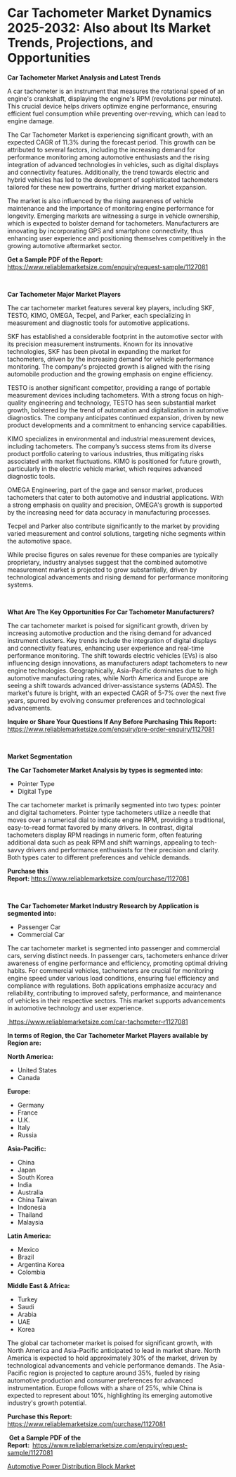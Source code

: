 <p><h1>Car Tachometer Market Dynamics 2025-2032: Also about Its Market Trends, Projections, and Opportunities</h1></p><p><strong>Car Tachometer Market Analysis and Latest Trends</strong></p>
<p><p>A car tachometer is an instrument that measures the rotational speed of an engine's crankshaft, displaying the engine's RPM (revolutions per minute). This crucial device helps drivers optimize engine performance, ensuring efficient fuel consumption while preventing over-revving, which can lead to engine damage. </p><p>The Car Tachometer Market is experiencing significant growth, with an expected CAGR of 11.3% during the forecast period. This growth can be attributed to several factors, including the increasing demand for performance monitoring among automotive enthusiasts and the rising integration of advanced technologies in vehicles, such as digital displays and connectivity features. Additionally, the trend towards electric and hybrid vehicles has led to the development of sophisticated tachometers tailored for these new powertrains, further driving market expansion.</p><p>The market is also influenced by the rising awareness of vehicle maintenance and the importance of monitoring engine performance for longevity. Emerging markets are witnessing a surge in vehicle ownership, which is expected to bolster demand for tachometers. Manufacturers are innovating by incorporating GPS and smartphone connectivity, thus enhancing user experience and positioning themselves competitively in the growing automotive aftermarket sector.</p></p>
<p><strong>Get a Sample PDF of the Report:&nbsp;</strong> <a href="https://www.reliablemarketsize.com/enquiry/request-sample/1127081?utm_campaign=2317&utm_medium=2&utm_source=Github&utm_content=ia&utm_term=30032025&utm_id=car-tachometer">https://www.reliablemarketsize.com/enquiry/request-sample/1127081</a></p>
<p>&nbsp;</p>
<p><strong>Car Tachometer Major Market Players</strong></p>
<p><p>The car tachometer market features several key players, including SKF, TESTO, KIMO, OMEGA, Tecpel, and Parker, each specializing in measurement and diagnostic tools for automotive applications. </p><p>SKF has established a considerable footprint in the automotive sector with its precision measurement instruments. Known for its innovative technologies, SKF has been pivotal in expanding the market for tachometers, driven by the increasing demand for vehicle performance monitoring. The company's projected growth is aligned with the rising automobile production and the growing emphasis on engine efficiency.</p><p>TESTO is another significant competitor, providing a range of portable measurement devices including tachometers. With a strong focus on high-quality engineering and technology, TESTO has seen substantial market growth, bolstered by the trend of automation and digitalization in automotive diagnostics. The company anticipates continued expansion, driven by new product developments and a commitment to enhancing service capabilities.</p><p>KIMO specializes in environmental and industrial measurement devices, including tachometers. The company’s success stems from its diverse product portfolio catering to various industries, thus mitigating risks associated with market fluctuations. KIMO is positioned for future growth, particularly in the electric vehicle market, which requires advanced diagnostic tools.</p><p>OMEGA Engineering, part of the gage and sensor market, produces tachometers that cater to both automotive and industrial applications. With a strong emphasis on quality and precision, OMEGA's growth is supported by the increasing need for data accuracy in manufacturing processes.</p><p>Tecpel and Parker also contribute significantly to the market by providing varied measurement and control solutions, targeting niche segments within the automotive space.</p><p>While precise figures on sales revenue for these companies are typically proprietary, industry analyses suggest that the combined automotive measurement market is projected to grow substantially, driven by technological advancements and rising demand for performance monitoring systems.</p></p>
<p>&nbsp;</p>
<p><strong>What Are The Key Opportunities For Car Tachometer Manufacturers?</strong></p>
<p><p>The car tachometer market is poised for significant growth, driven by increasing automotive production and the rising demand for advanced instrument clusters. Key trends include the integration of digital displays and connectivity features, enhancing user experience and real-time performance monitoring. The shift towards electric vehicles (EVs) is also influencing design innovations, as manufacturers adapt tachometers to new engine technologies. Geographically, Asia-Pacific dominates due to high automotive manufacturing rates, while North America and Europe are seeing a shift towards advanced driver-assistance systems (ADAS). The market's future is bright, with an expected CAGR of 5-7% over the next five years, spurred by evolving consumer preferences and technological advancements.</p></p>
<p><strong>Inquire or Share Your Questions If Any Before Purchasing This Report:</strong> <a href="https://www.reliablemarketsize.com/enquiry/pre-order-enquiry/1127081?utm_campaign=2317&utm_medium=2&utm_source=Github&utm_content=ia&utm_term=30032025&utm_id=car-tachometer">https://www.reliablemarketsize.com/enquiry/pre-order-enquiry/1127081</a></p>
<p>&nbsp;</p>
<p><strong>Market Segmentation</strong></p>
<p><strong>The Car Tachometer Market Analysis by types is segmented into:</strong></p>
<p><ul><li>Pointer Type</li><li>Digital Type</li></ul></p>
<p><p>The car tachometer market is primarily segmented into two types: pointer and digital tachometers. Pointer type tachometers utilize a needle that moves over a numerical dial to indicate engine RPM, providing a traditional, easy-to-read format favored by many drivers. In contrast, digital tachometers display RPM readings in numeric form, often featuring additional data such as peak RPM and shift warnings, appealing to tech-savvy drivers and performance enthusiasts for their precision and clarity. Both types cater to different preferences and vehicle demands.</p></p>
<p><strong>Purchase this Report:&nbsp;</strong><a href="https://www.reliablemarketsize.com/purchase/1127081?utm_campaign=2317&utm_medium=2&utm_source=Github&utm_content=ia&utm_term=30032025&utm_id=car-tachometer">https://www.reliablemarketsize.com/purchase/1127081</a></p>
<p>&nbsp;</p>
<p><strong>The Car Tachometer Market Industry Research by Application is segmented into:</strong></p>
<p><ul><li>Passenger Car</li><li>Commercial Car</li></ul></p>
<p><p>The car tachometer market is segmented into passenger and commercial cars, serving distinct needs. In passenger cars, tachometers enhance driver awareness of engine performance and efficiency, promoting optimal driving habits. For commercial vehicles, tachometers are crucial for monitoring engine speed under various load conditions, ensuring fuel efficiency and compliance with regulations. Both applications emphasize accuracy and reliability, contributing to improved safety, performance, and maintenance of vehicles in their respective sectors. This market supports advancements in automotive technology and user experience.</p></p>
<p><a href="https://www.reliablemarketsize.com/car-tachometer-r1127081?utm_campaign=2317&utm_medium=2&utm_source=Github&utm_content=ia&utm_term=30032025&utm_id=car-tachometer">&nbsp;https://www.reliablemarketsize.com/car-tachometer-r1127081</a></p>
<p><strong>In terms of Region, the Car Tachometer Market Players available by Region are:</strong></p>
<p>
    <p> <strong> North America: </strong>
        <ul>
            <li>United States</li>
            <li>Canada</li>
        </ul>
        </p> 
    <p> <strong> Europe: </strong>
        <ul>
            <li>Germany</li>
            <li>France</li>
            <li>U.K.</li>
            <li>Italy</li>
            <li>Russia</li>
        </ul>
        </p> 
    <p> <strong> Asia-Pacific: </strong>
        <ul>
            <li>China</li>
            <li>Japan</li>
            <li>South Korea</li>
            <li>India</li>
            <li>Australia</li>
            <li>China Taiwan</li>
            <li>Indonesia</li>
            <li>Thailand</li>
            <li>Malaysia</li>
        </ul>
        </p> 
    <p> <strong> Latin America: </strong>
        <ul>
            <li>Mexico</li>
            <li>Brazil</li>
            <li>Argentina Korea</li>
            <li>Colombia</li>
        </ul>
        </p> 
    <p> <strong> Middle East & Africa: </strong>
        <ul>
            <li>Turkey</li>
            <li>Saudi</li>
            <li>Arabia</li>
            <li>UAE</li>
            <li>Korea</li>
        </ul>
    </p>
    </p>
<p><p>The global car tachometer market is poised for significant growth, with North America and Asia-Pacific anticipated to lead in market share. North America is expected to hold approximately 30% of the market, driven by technological advancements and vehicle performance demands. The Asia-Pacific region is projected to capture around 35%, fueled by rising automotive production and consumer preferences for advanced instrumentation. Europe follows with a share of 25%, while China is expected to represent about 10%, highlighting its emerging automotive industry's growth potential.</p></p>
<p><strong>Purchase this Report: </strong><a href="https://www.reliablemarketsize.com/purchase/1127081?utm_campaign=2317&utm_medium=2&utm_source=Github&utm_content=ia&utm_term=30032025&utm_id=car-tachometer">https://www.reliablemarketsize.com/purchase/1127081</a></p>
<p>&nbsp;<strong>Get a Sample PDF of the Report:&nbsp;&nbsp;</strong><a href="https://www.reliablemarketsize.com/enquiry/request-sample/1127081?utm_campaign=2317&utm_medium=2&utm_source=Github&utm_content=ia&utm_term=30032025&utm_id=car-tachometer">https://www.reliablemarketsize.com/enquiry/request-sample/1127081</a></p>
<p><strong></strong></p>
<p><p><a href="https://github.com/hammelximalschid/Market-Research-Report-List-1/blob/main/automotive-power-distribution-block-market.md?utm_campaign=2317&utm_medium=2&utm_source=Github&utm_content=ia&utm_term=30032025&utm_id=car-tachometer">Automotive Power Distribution Block Market</a></p></p>
